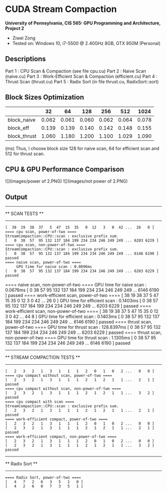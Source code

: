 CUDA Stream Compaction
======================

**University of Pennsylvania, CIS 565: GPU Programming and Architecture, Project 2**

* Ziwei Zong
* Tested on: Windows 10, i7-5500 @ 2.40GHz 8GB, GTX 950M (Personal)

Descriptions
--------------------------
Part 1 : CPU Scan & Compaction (see file cpu.cu)
Part 2 : Naive Scan (naive.cu)
Part 3 : Work-Efficient Scan & Compaction (efficient.cu)
Part 4 : Thrust Scan (thrust.cu)
Part 5 : Radix Sort (in file thrust.cu, RadixSort::sort)

Block Sizes Optimization
--------------------------
|            |  32 |  64 | 128 | 256 | 512 | 1024|
|------------|-----|-----|-----|-----|-----|-----|
| block_naive|0.062|0.061|0.060|0.062|0.064|0.078|
|   block_eff|0.139|0.139|0.140|0.142|0.148|0.155|
|block_thrust|1.060|1.180|1.200|1.100|1.029|1.090| 
(ms)
Thus, I choose block size 128 for naive scan, 64 for efficient scan and 512 for thrust scan.

CPU & GPU Performance Comparison
--------------------------------
![](images/power of 2.PNG)
![](images/not power of 2.PNG)

Output 
--------------------------

****************
** SCAN TESTS **
****************

    [  38  19  38  37   5  47  15  35   0  12   3   0  42 ...  26   0 ]
	==== cpu scan, power-of-two ====
	StreamCompaction::CPU::scan : exclusive prefix sum.
	[   0  38  57  95 132 137 184 199 234 234 246 249 249 ... 6203 6229 ]
	==== cpu scan, non-power-of-two ====
	StreamCompaction::CPU::scan : exclusive prefix sum.
    [   0  38  57  95 132 137 184 199 234 234 246 249 249 ... 6146 6190 ]
    passed
	==== naive scan, power-of-two ====
         GPU time for naive scan : 0.0696ms
    [   0  38  57  95 132 137 184 199 234 234 246 249 249 ... 6203 6229 ]
    passed
==== naive scan, non-power-of-two ====
         GPU time for naive scan : 0.0676ms
    [   0  38  57  95 132 137 184 199 234 234 246 249 249 ... 6146 6190 ]
    passed
	==== work-efficient scan, power-of-two ====
    [  38  19  38  37   5  47  15  35   0  12   3   0  42 ...  26   0 ]
         GPU time for efficient scan : 0.1403ms
    [   0  38  57  95 132 137 184 199 234 234 246 249 249 ... 6203 6229 ]
    passed
	==== work-efficient scan, non-power-of-two ====
    [  38  19  38  37   5  47  15  35   0  12   3   0  42 ...  44   8 ]
         GPU time for efficient scan : 0.1403ms
    [   0  38  57  95 132 137 184 199 234 234 246 249 249 ... 6146 6190 ]
    passed
	==== thrust scan, power-of-two ====
         GPU time for thrust scan : 128.8397ms
    [   0  38  57  95 132 137 184 199 234 234 246 249 249 ... 6203 6229 ]
    passed
	==== thrust scan, non-power-of-two ====
         GPU time for thrust scan : 1.1305ms
    [   0  38  57  95 132 137 184 199 234 234 246 249 249 ... 6146 6190 ]
    passed

*****************************
** STREAM COMPACTION TESTS **
*****************************
    [   2   3   2   1   3   1   1   1   2   0   1   0   2 ...   0   0 ]
	==== cpu compact without scan, power-of-two ====
    [   2   3   2   1   3   1   1   1   2   1   2   1   1 ...   2   1 ]
    passed
	==== cpu compact without scan, non-power-of-two ====
    [   2   3   2   1   3   1   1   1   2   1   2   1   1 ...   3   2 ]
    passed
	==== cpu compact with scan ====
	StreamCompaction::CPU::scan : exclusive prefix sum.
    [   2   3   2   1   3   1   1   1   2   1   2   1   1 ...   2   1 ]
    passed
	==== work-efficient compact, power-of-two ====
    [   2   3   2   1   3   1   1   1   2   0   1   0   2 ...   0   0 ]
    [   2   3   2   1   3   1   1   1   2   1   2   1   1 ...   2   1 ]
    passed
	==== work-efficient compact, non-power-of-two ====
    [   2   3   2   1   3   1   1   1   2   0   1   0   2 ...   0   0 ]
    [   2   3   2   1   3   1   1   1   2   1   2   1   1 ...   3   2 ]
    passed

*****************************
**        Radix Sort       **
*****************************
	==== Radix Sort, power-of-two ====
    [   4   7   2   6   3   5   1   0 ]
    [   4   2   6   0   7   3   5   1 ]
